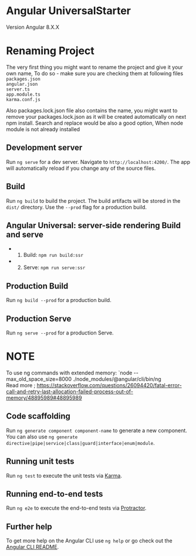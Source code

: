# Angular UniversalStarter
Version Angular 8.X.X

# Renaming Project
The very first thing you might want to rename the project and give it your own name,
To do so - make sure you are checking them at following files
`packages.json` <br>
`angular.json`<br>
`server.ts`<br>
`app.module.ts`<br>
`karma.conf.js`<br>

Also packages.lock.json file also contains the name, you might want to remove your packages.lock.json
as it will be created automatically on next npm install. Search and replace would be also a good option, 
When node module is not already installed


## Development server
Run `ng serve` for a dev server. Navigate to `http://localhost:4200/`. The app will automatically reload if you change any of the source files.

## Build
Run `ng build` to build the project. The build artifacts will be stored in the `dist/` directory. Use the `--prod` flag for a production build.

## Angular Universal: server-side rendering Build  and serve
- 1. Build: `npm run build:ssr`
- 2. Serve: `npm run serve:ssr`

## Production Build
Run `ng build --prod` for a production build. 
## Production Serve
Run `ng serve --prod` for a production Serve. 

# NOTE
To use ng commands with extended memory:
 `node --max_old_space_size=8000 ./node_modules/@angular/cli/bin/ng <br>
 Read more ; https://stackoverflow.com/questions/26094420/fatal-error-call-and-retry-last-allocation-failed-process-out-of-memory/48895989#48895989

## Code scaffolding
Run `ng generate component component-name` to generate a new component. You can also use `ng generate directive|pipe|service|class|guard|interface|enum|module`.

## Running unit tests
Run `ng test` to execute the unit tests via [Karma](https://karma-runner.github.io).

## Running end-to-end tests
Run `ng e2e` to execute the end-to-end tests via [Protractor](http://www.protractortest.org/).

## Further help
To get more help on the Angular CLI use `ng help` or go check out the [Angular CLI README](https://github.com/angular/angular-cli/blob/master/README.md).
